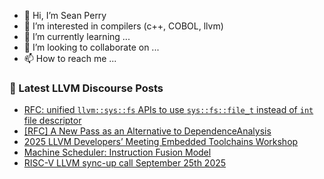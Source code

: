 - 👋 Hi, I’m Sean Perry
- 👀 I’m interested in compilers (c++, COBOL, llvm)
- 🌱 I’m currently learning ...
- 💞️ I’m looking to collaborate on ...
- 📫 How to reach me ...

<!---
s66perry/s66perry is a ✨ special ✨ repository because its `README.md` (this file) appears on your GitHub profile.
You can click the Preview link to take a look at your changes.
--->
### 📕 Latest LLVM Discourse Posts

<!-- DISCOURSE-LLVM:START -->
- [RFC: unified `llvm::sys::fs` APIs to use `sys::fs::file_t` instead of `int` file descriptor](https://discourse.llvm.org/t/rfc-unified-llvm-fs-apis-to-use-sys-file-t-instead-of-int-file-descriptor/88240#post_8)
- [[RFC] A New Pass as an Alternative to DependenceAnalysis](https://discourse.llvm.org/t/rfc-a-new-pass-as-an-alternative-to-dependenceanalysis/88403#post_6)
- [2025 LLVM Developers’ Meeting Embedded Toolchains Workshop](https://discourse.llvm.org/t/2025-llvm-developers-meeting-embedded-toolchains-workshop/88408#post_1)
- [Machine Scheduler: Instruction Fusion Model](https://discourse.llvm.org/t/machine-scheduler-instruction-fusion-model/87535#post_9)
- [RISC-V LLVM sync-up call September 25th 2025](https://discourse.llvm.org/t/risc-v-llvm-sync-up-call-september-25th-2025/88407#post_1)
<!-- DISCOURSE-LLVM:END -->
